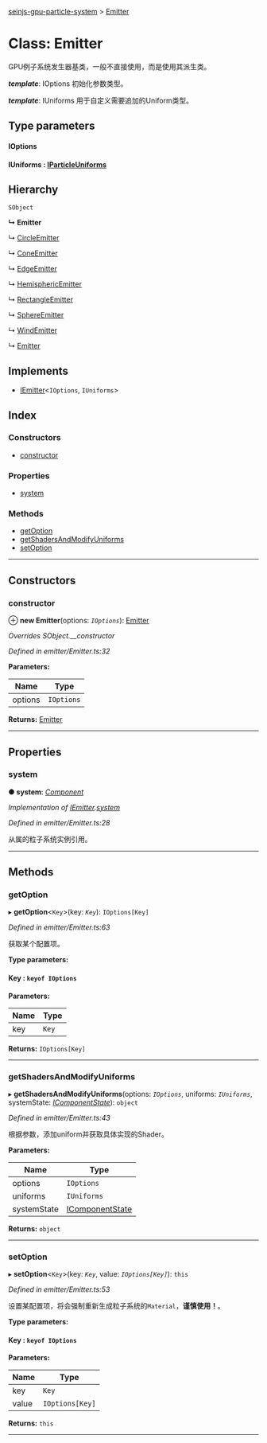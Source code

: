 [seinjs-gpu-particle-system](../README.md) > [Emitter](../classes/emitter.md)

# Class: Emitter

GPU例子系统发生器基类，一般不直接使用，而是使用其派生类。

*__template__*: IOptions 初始化参数类型。

*__template__*: IUniforms 用于自定义需要追加的Uniform类型。

## Type parameters
#### IOptions 
#### IUniforms :  [IParticleUniforms](../interfaces/iparticleuniforms.md)
## Hierarchy

 `SObject`

**↳ Emitter**

↳  [CircleEmitter](circleemitter.md)

↳  [ConeEmitter](coneemitter.md)

↳  [EdgeEmitter](edgeemitter.md)

↳  [HemisphericEmitter](hemisphericemitter.md)

↳  [RectangleEmitter](rectangleemitter.md)

↳  [SphereEmitter](sphereemitter.md)

↳  [WindEmitter](windemitter.md)

↳  [Emitter](../interfaces/_seinjs_.gpuparticlesystem.emitter.md)

## Implements

* [IEmitter](../interfaces/iemitter.md)<`IOptions`, `IUniforms`>

## Index

### Constructors

* [constructor](emitter.md#constructor)

### Properties

* [system](emitter.md#system)

### Methods

* [getOption](emitter.md#getoption)
* [getShadersAndModifyUniforms](emitter.md#getshadersandmodifyuniforms)
* [setOption](emitter.md#setoption)

---

## Constructors

<a id="constructor"></a>

###  constructor

⊕ **new Emitter**(options: *`IOptions`*): [Emitter](emitter.md)

*Overrides SObject.__constructor*

*Defined in emitter/Emitter.ts:32*

**Parameters:**

| Name | Type |
| ------ | ------ |
| options | `IOptions` |

**Returns:** [Emitter](emitter.md)

___

## Properties

<a id="system"></a>

###  system

**● system**: *[Component](component.md)*

*Implementation of [IEmitter](../interfaces/iemitter.md).[system](../interfaces/iemitter.md#system)*

*Defined in emitter/Emitter.ts:28*

从属的粒子系统实例引用。

___

## Methods

<a id="getoption"></a>

###  getOption

▸ **getOption**<`Key`>(key: *`Key`*): `IOptions[Key]`

*Defined in emitter/Emitter.ts:63*

获取某个配置项。

**Type parameters:**

#### Key :  `keyof IOptions`
**Parameters:**

| Name | Type |
| ------ | ------ |
| key | `Key` |

**Returns:** `IOptions[Key]`

___
<a id="getshadersandmodifyuniforms"></a>

###  getShadersAndModifyUniforms

▸ **getShadersAndModifyUniforms**(options: *`IOptions`*, uniforms: *`IUniforms`*, systemState: *[IComponentState](../interfaces/icomponentstate.md)*): `object`

*Defined in emitter/Emitter.ts:43*

根据参数，添加uniform并获取具体实现的Shader。

**Parameters:**

| Name | Type |
| ------ | ------ |
| options | `IOptions` |
| uniforms | `IUniforms` |
| systemState | [IComponentState](../interfaces/icomponentstate.md) |

**Returns:** `object`

___
<a id="setoption"></a>

###  setOption

▸ **setOption**<`Key`>(key: *`Key`*, value: *`IOptions[Key]`*): `this`

*Defined in emitter/Emitter.ts:53*

设置某配置项，将会强制重新生成粒子系统的`Material`，**谨慎使用！**。

**Type parameters:**

#### Key :  `keyof IOptions`
**Parameters:**

| Name | Type |
| ------ | ------ |
| key | `Key` |
| value | `IOptions[Key]` |

**Returns:** `this`

___

